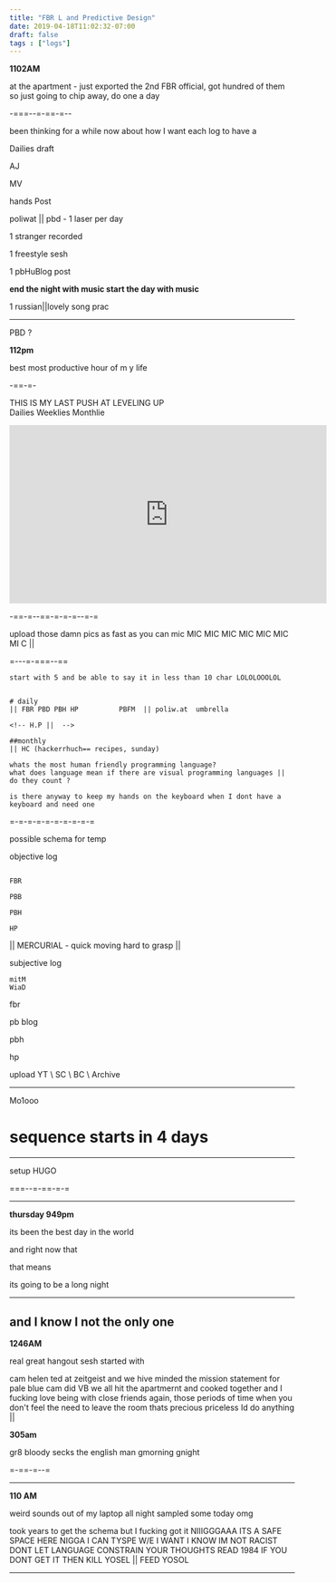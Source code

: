 ```yaml
---
title: "FBR L and Predictive Design"
date: 2019-04-18T11:02:32-07:00
draft: false
tags : ["logs"]
---
```


**1102AM**

at the apartment - just exported the 2nd FBR official, got hundred of them so just going to chip away, do one a day


-===--=-==-=--


been thinking for a while now about how I want each log to have a

Dailies draft

AJ

MV

hands Post


poliwat || pbd
    - 1 laser per day




1 stranger recorded

1 freestyle sesh

1 pbHuBlog post

**end the night with music start the day with music**

1 russian||lovely song prac
___

PBD ?


**112pm**

best most productive hour of m y life

-==-=-

THIS IS MY LAST PUSH AT LEVELING UP  
Dailies Weeklies Monthlie

<iframe width="560" height="315" src="https://www.youtube.com/embed/1Jpl6qA499Q" frameborder="0" allow="accelerometer; autoplay; encrypted-media; gyroscope; picture-in-picture" allowfullscreen></iframe>

-==-=--==-=-=-=--=-=

upload those damn pics as fast as you can mic MIC MIC MIC MIC MIC MIC MI C ||


=---=-===--==

```
start with 5 and be able to say it in less than 10 char LOLOLOOOLOL


# daily
|| FBR PBD PBH HP          PBFM  || poliw.at  umbrella

<!-- H.P ||  -->

##monthly
|| HC (hackerrhuch== recipes, sunday)

whats the most human friendly programming language?
what does language mean if there are visual programming languages || do they count ?

is there anyway to keep my hands on the keyboard when I dont have a keyboard and need one

```

=-=-=-=-=-=-=-=-=-=

possible schema for temp

objective log

```

FBR

PBB

PBH

HP

```

|| MERCURIAL - quick moving hard to grasp ||

subjective log

```
mitM
WiaD
```
fbr

pb blog  

pbh

hp

upload YT \\ SC \\ BC \\ Archive

___

Mo1ooo

# sequence starts in 4 days



___


setup HUGO



===--=-==-=-=


____

**thursday 949pm**

its been the best day in the world

and right now that

that means

its going to be a long night


___

## and I know I not the only one



**1246AM**


real great hangout sesh started with

cam helen ted at zeitgeist and we hive minded the mission statement for pale blue cam did VB we all hit the apartmernt and cooked together and I fucking love being with close friends again, those periods of time when you don't feel the need to leave the room thats precious priceless Id do anything  ||  



**305am**

gr8 bloody secks the english man gmorning gnight


=-==-=--=


___

**110 AM**

weird sounds out of my laptop all night sampled some today omg

took years to get the schema but I fucking got it NIIIGGGAAA ITS A SAFE SPACE HERE NIGGA I CAN TYSPE W/E I WANT I KNOW IM NOT RACIST DONT LET LANGUAGE CONSTRAIN YOUR THOUGHTS READ 1984 IF YOU DONT GET IT THEN KILL YOSEL || FEED YOSOL  

___
